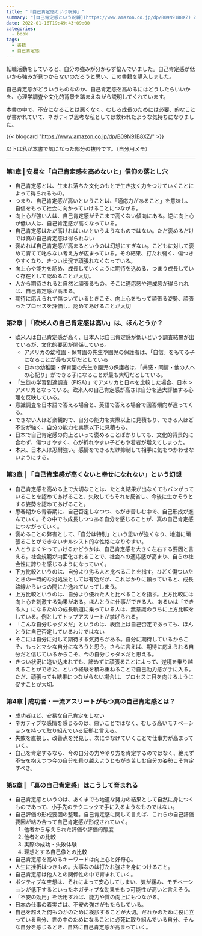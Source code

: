 ```yaml
---
title: "『自己肯定感という呪縛』"
summary: "[自己肯定感という呪縛](https://www.amazon.co.jp/dp/B09N91B8XZ) という書籍を読みました。"
date: 2022-01-16T19:49:43+09:00
categories:
  - book
tags:
  - 書籍
  - 自己肯定感
---
```


転職活動をしていると、自分の強みが分からず悩んでいました。自己肯定感が低いから強みが見つからないのだろうと思い、この書籍を購入しました。

自己肯定感がどういうものなのか、自己肯定感を高めるにはどうしたらいいかを、心理学調査や文化的背景を踏まえながら説明してくれています。

本書の中で、不安になることは悪くなく、むしろ成長のためには必要、的なことが書かれていて、ネガティブ思考な私としては救われたような気持ちになりました。

{{< blogcard "https://www.amazon.co.jp/dp/B09N91B8XZ/" >}}

以下は私が本書で気になった部分の抜粋です。（自分用メモ）

---

### 第1章 | 安易な「自己肯定感を高めないと」信仰の落とし穴

- 自己肯定感とは、生まれ落ちた文化のもとで生き抜く力をつけていくことによって得られるもの。
- つまり、自己肯定感が高いということは、「適応力があること」を意味し、自信をもって社会に向かっていけることにつながる。
- 向上心が強い人は、自己肯定感がそこまで高くない傾向にある。逆に向上心が低い人は、自己肯定感が高くなっている。
- 自己肯定感はただ高ければいいというようなものではない。ただ褒めるだけでは真の自己肯定感は得られない
- 褒めれば自己肯定感が高まるというのは幻想にすぎない。こどもに対して褒めて育てて叱らない考え方が広まっている。その結果、打たれ弱く、傷つきやすくなり、きつい状況で頑張れなくなっている。
- 向上心や能力を認め、成長していくように期待を込める、つまり成長していく存在として認めることが大切。
- 人から期待されると自然と頑張るもの。そこに適応感や達成感が得られれば、自己肯定感が高まる。
- 期待に応えられず傷ついているときこそ、向上心をもって頑張る姿勢、頑張ったプロセスを評価し、認めてあげることが大切

### 第2章 | 「欧米人の自己肯定感は高い」は、ほんとうか？

- 欧米人は自己肯定感が高く、日本人は自己肯定感が低いという調査結果が出ているが、文化的要因が関係している。
  - アメリカの幼稚園・保育園の先生や園児の保護者は、「自信」をもてる子になることが最も大切だとしている
  - 日本の幼稚園・保育園の先生や園児の保護者は、「共感・同情・他の人への心配り」ができる子になることが最も大切だとしている。
- 「生徒の学習到達調査（PISA）」でアメリカと日本を比較した場合、日本 > アメリカとなっている。欧米人の自己肯定感が高さは自分を過大評価する心理を反映している。
- 意識調査を日本語で答える場合と、英語で答える場合で回答傾向が違ってくる。
- できない人ほど楽観的で、自分の能力を実際以上に見積もり、できる人ほど不安が強く、自分の能力を実際以下に見積もる。
- 日本で自己肯定感の向上といって褒めることばかりしても、文化的背景的に合わず、傷つきやすく、心が折れやすい子どもや若者が増えてしまった。
- 本来、日本人は忍耐強い。感情をできるだけ抑制して相手に気をつかわせないようにする。

### 第3章 | 「自己肯定感が高くないと幸せになれない」という幻想

- 自己肯定感を高める上で大切なことは、たとえ結果が出なくてもバンがっていることを認めてあげること、失敗してもそれを反省し、今後に生かそうとする姿勢を認めてあげること。
- 思春期から青春期に、自己否定しなつつ、もがき苦しむ中で、自己形成が進んでいく。その中でも成長しつつある自分を感じることが、真の自己肯定感につながっていく。
- 褒めることの弊害として、「自分は特別」という思いが強くなり、地道に頑張ることができないナルシスト的な性格になりやすい。
- 人とうまくやっていけるかどうかは、自己肯定感を大きく左右する要因と言える。社会規範が内面化されることで、社会への適応感が高まり、自らの社会性に誇りを感じるようになっていく。
- 下方比較というのは、自分より劣る人と比べることを指す。ひどく傷ついたときの一時的な対処法としては有効だが、こればかりに頼っていると、成長路線からいつの間にか逸れていってしまう。
- 上方比較というのは、自分より優れた人と比べることを指す。上方比較には向上心を刺激する効果がある。ほんとうに仕事ができる人、あるいは「できる人」になるための成長軌道に乗っている人は、無意識のうちに上方比較をしている。例としてトップアスリートが挙げられる。
- 「こんな自分じゃダメだ」というのは、表面上は自己否定であっても、ほんとうに自己否定しているわけではない
- そこには自分に対して期待する気持ちがある。自分に期待しているからこそ、もっとマシな自分になろうと思う。さらに言えば、期待に応えられる自分だと信じているからこそ、今の自分じゃダメだと思える。
- きつい状況に追い込まれても、諦めずに頑張ることによって、逆境を乗り越えることができた、という経験を積み重ねることで自己効力感が手に入る。ただ、頑張っても結果につながらない場合は、プロセスに目を向けるように促すことが大切。

### 第4章 | 成功者・一流アスリートがもつ真の自己肯定感とは？

- 成功者ほど、安易な自己肯定をしない
- ネガティブな感情を感じるのは、悪いことではなく、むしろ高いモチベーションを持って取り組んでいる証拠と言える。
- 失敗を直視し、改善点を発見し、次につなげていくことで仕事力が高まっていく。
- 自己を肯定するなら、今の自分の力ややり方を肯定するのではなく、絶えず不安を抱えつつ今の自分を乗り越えようともがき苦しむ自分の姿勢こそ肯定すべき。

### 第5章 | 「真の自己肯定感」はこうして育まれる

- 自己肯定感というのは、あくまでも地道な努力の結果として自然に身につくものであって、小手先のテクニックで手に入るようなものではない。
- 自己評価の形成要因の整理。自己肯定感に関して言えば、これらの自己評価要因が絡み合って自己肯定感が形成されていく。
  1. 他者から与えられた評価や評価的態度
  2. 他者との比較
  3. 実際の成功・失敗体験
  4. 理想とする自己像との比較
- 自己肯定感を高めるキーワードは向上心と好奇心。
- 人生に挫折はつきもの。大事なのは打たれ強さを身につけること。
- 自己肯定感は他人との関係性の中で育まれていく。
- ポジティブな空想は、それによって安心してしまい、気が緩み、モチベーションが低下するといったネガティブな効果をもつ可能性が高いと言えそう。
- 「不安の効用」を活用すれば、能力や質の向上にもつながる。
- 日本の仕事の着実さは、不安の強さがもたらしている。
- 自己を超えた何ものかのために検診することが大切。だれかのために役に立っている自分、世の中のためになることに必死に取り組んでいる自分、そんな自分を感じるとき、自然に自己肯定感が高まっていく。
